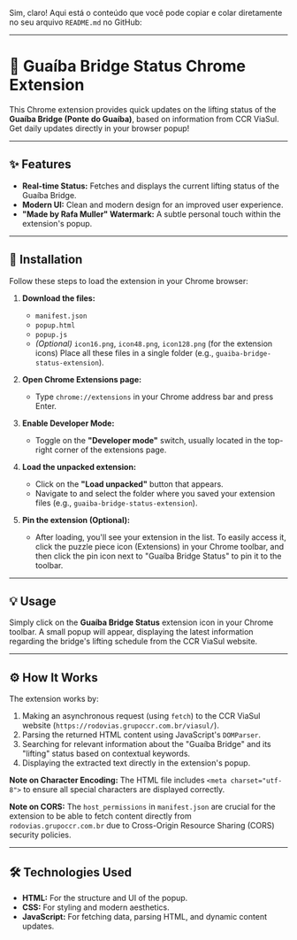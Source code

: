 Sim, claro! Aqui está o conteúdo que você pode copiar e colar diretamente no seu arquivo `README.md` no GitHub:

---

# 🌉 Guaíba Bridge Status Chrome Extension

This Chrome extension provides quick updates on the lifting status of the **Guaíba Bridge (Ponte do Guaíba)**, based on information from CCR ViaSul. Get daily updates directly in your browser popup!

---

## ✨ Features

* **Real-time Status:** Fetches and displays the current lifting status of the Guaíba Bridge.
* **Modern UI:** Clean and modern design for an improved user experience.
* **"Made by Rafa Muller" Watermark:** A subtle personal touch within the extension's popup.

---

## 🚀 Installation

Follow these steps to load the extension in your Chrome browser:

1.  **Download the files:**
    * `manifest.json`
    * `popup.html`
    * `popup.js`
    * *(Optional)* `icon16.png`, `icon48.png`, `icon128.png` (for the extension icons)
    Place all these files in a single folder (e.g., `guaiba-bridge-status-extension`).

2.  **Open Chrome Extensions page:**
    * Type `chrome://extensions` in your Chrome address bar and press Enter.

3.  **Enable Developer Mode:**
    * Toggle on the **"Developer mode"** switch, usually located in the top-right corner of the extensions page.

4.  **Load the unpacked extension:**
    * Click on the **"Load unpacked"** button that appears.
    * Navigate to and select the folder where you saved your extension files (e.g., `guaiba-bridge-status-extension`).

5.  **Pin the extension (Optional):**
    * After loading, you'll see your extension in the list. To easily access it, click the puzzle piece icon (Extensions) in your Chrome toolbar, and then click the pin icon next to "Guaíba Bridge Status" to pin it to the toolbar.

---

## 💡 Usage

Simply click on the **Guaíba Bridge Status** extension icon in your Chrome toolbar. A small popup will appear, displaying the latest information regarding the bridge's lifting schedule from the CCR ViaSul website.

---

## ⚙️ How It Works

The extension works by:

1.  Making an asynchronous request (using `fetch`) to the CCR ViaSul website (`https://rodovias.grupoccr.com.br/viasul/`).
2.  Parsing the returned HTML content using JavaScript's `DOMParser`.
3.  Searching for relevant information about the "Guaíba Bridge" and its "lifting" status based on contextual keywords.
4.  Displaying the extracted text directly in the extension's popup.

**Note on Character Encoding:** The HTML file includes `<meta charset="utf-8">` to ensure all special characters are displayed correctly.

**Note on CORS:** The `host_permissions` in `manifest.json` are crucial for the extension to be able to fetch content directly from `rodovias.grupoccr.com.br` due to Cross-Origin Resource Sharing (CORS) security policies.

---

## 🛠️ Technologies Used

* **HTML:** For the structure and UI of the popup.
* **CSS:** For styling and modern aesthetics.
* **JavaScript:** For fetching data, parsing HTML, and dynamic content updates.